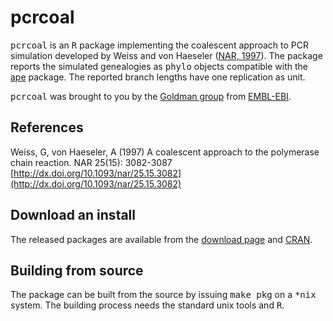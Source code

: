 pcrcoal
=======

<tt>pcrcoal</tt> is an <tt>R</tt> package implementing the coalescent approach to PCR simulation developed by Weiss and von Haeseler ([NAR, 1997](http://dx.doi.org/10.1093/nar/25.15.3082)). The package reports the simulated genealogies as <tt>phylo</tt> objects compatible with the [ape](http://cran.r-project.org/web/packages/ape) package. The reported branch lengths have one replication as unit.

<tt>pcrcoal</tt> was brought to you by the [Goldman group](http://www.ebi.ac.uk/goldman) from [EMBL-EBI](http://www.ebi.ac.uk).

References
----------

Weiss, G, von Haeseler, A (1997) A coalescent approach to the polymerase chain reaction. NAR 25(15): 3082-3087 [http://dx.doi.org/10.1093/nar/25.15.3082](http://dx.doi.org/10.1093/nar/25.15.3082)

Download an install
-------------------

The released packages are available from the [download page](http://github.com/sbotond/pcrcoal/downloads) and [CRAN](http://cran.r-project.org/web/packages/pcrcoal).

Building from source
--------------------

The package can be built from the source by issuing <tt>make pkg</tt> on a <tt>*nix</tt> system. The building process needs the standard unix tools and <tt>R</tt>.

